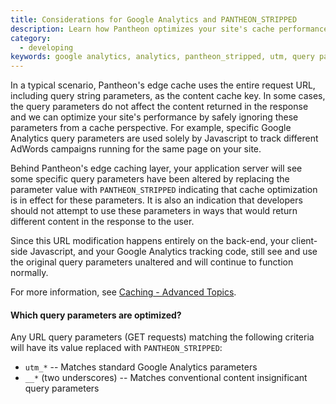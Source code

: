 ```yaml
---
title: Considerations for Google Analytics and PANTHEON_STRIPPED
description: Learn how Pantheon optimizes your site's cache performance.
category:
  - developing
keywords: google analytics, analytics, pantheon_stripped, utm, query parameters, cache
---
```

In a typical scenario, Pantheon's edge cache uses the entire request URL, including query string parameters, as the content cache key. In some cases, the query parameters do not affect the content returned in the response and we can optimize your site's performance by safely ignoring these parameters from a cache perspective. For example, specific Google Analytics query parameters are used solely by Javascript to track different AdWords campaigns running for the same page on your site.

Behind Pantheon's edge caching layer, your application server will see some specific query parameters have been altered by replacing the parameter value with `PANTHEON_STRIPPED` indicating that cache optimization is in effect for these parameters. It is also an indication that developers should not attempt to use these parameters in ways that would return different content in the response to the user.

Since this URL modification happens entirely on the back-end, your client-side Javascript, and your Google Analytics tracking code, still see and use the original query parameters unaltered and will continue to function normally.

For more information, see [Caching - Advanced Topics](/docs/articles/sites/varnish/drupal-caching-advancedtopics).


#### Which query parameters are optimized?

Any URL query parameters (GET requests) matching the following criteria will have its value replaced with `PANTHEON_STRIPPED`:

- `utm_*` -- Matches standard Google Analytics parameters
- `__*` (two underscores) -- Matches conventional content insignificant query parameters
